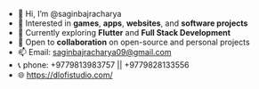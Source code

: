 - 👋  Hi, I’m @saginbajracharya
- 👀  Interested in **games**, **apps**, **websites**, and **software projects**
- 🌱  Currently exploring **Flutter** and **Full Stack Development**
- 💞️  Open to **collaboration** on open-source and personal projects
- 📫  Email: saginbajracharya09@gmail.com
- 📞  phone: +9779813983757 || +9779828133556
- 🌐  https://dlofistudio.com/
<!---
saginbajracharya/saginbajracharya is a ✨ special ✨ repository because its `README.md` (this file) appears on your GitHub profile.
You can click the Preview link to take a look at your changes.
--->
